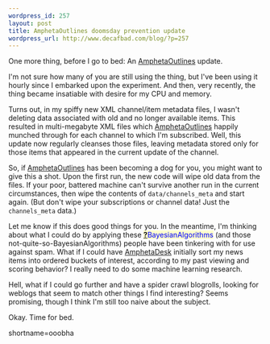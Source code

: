 ```yaml
--- 
wordpress_id: 257
layout: post
title: AmphetaOutlines doomsday prevention update
wordpress_url: http://www.decafbad.com/blog/?p=257
---
```

<p>One more thing, before I go to bed:  An <a href="http://www.decafbad.com/twiki/bin/view/Main/AmphetaOutlines">AmphetaOutlines</a> update.</p>
<p>I'm not sure how many of you are still using the thing, but I've been using it hourly since I embarked upon the experiment.  And then, very recently, the thing became insatiable with desire for my CPU and memory.</p>
<p>Turns out, in my spiffy new XML channel/item metadata files, I wasn't deleting data associated with old and no longer available items.  This resulted in multi-megabyte XML files which <a href="http://www.decafbad.com/twiki/bin/view/Main/AmphetaOutlines">AmphetaOutlines</a> happily munched through for each channel to which I'm subscribed.  Well, this update now regularly cleanses those files, leaving metadata stored only for those items that appeared in the current update of the channel.</p>
<p>So, if <a href="http://www.decafbad.com/twiki/bin/view/Main/AmphetaOutlines">AmphetaOutlines</a> has been becoming a dog for you, you might want to give this a shot.  Upon the first run, the new code will wipe old data from the files.  If your poor, battered machine can't survive another run in the current circumstances, then wipe the contents of <code>data/channels_meta</code> and start again.  (But don't wipe your subscriptions or channel data!  Just the <code>channels_meta</code> data.)</p>
<p>Let me know if this does good things for you.  In the meantime, I'm thinking about what I could do by applying these <span style='background : #FFFFCE;'><a href="http://www.decafbad.com/twiki/bin/edit/Main/BayesianAlgorithms?topicparent=Main.FilterData"><b>?</b></a><font color="#0000FF">BayesianAlgorithms</font></span> (and those not-quite-so-BayesianAlgorithms) people have been tinkering with for use against spam.  What if I could have <a href="http://www.decafbad.com/twiki/bin/view/Main/AmphetaDesk">AmphetaDesk</a> initially sort my news items into ordered buckets of interest, according to my past viewing and scoring behavior?  I really need to do some machine learning research.</p>
<p>Hell, what if I could go further and have a spider crawl blogrolls, looking for weblogs that seem to match other things I find interesting?  Seems promising, though I think I'm still too naive about the subject.</p>
<p>Okay.  Time for bed.</p>
<!--more-->
shortname=ooobha
